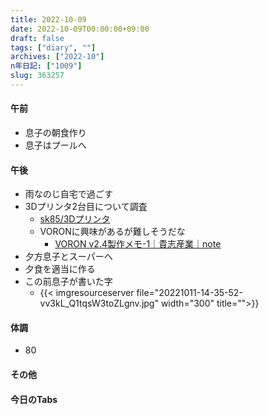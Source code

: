 ```yaml
---
title: 2022-10-09
date: 2022-10-09T00:00:00+09:00
draft: false
tags: ["diary", ""]
archives: ["2022-10"]
n年日記: ["1009"]
slug: 363257
---
```

#### 午前
- 息子の朝食作り
- 息子はプールへ
#### 午後
- 雨なのじ自宅で過ごす
- 3Dプリンタ2台目について調査
  - [sk85/3Dプリンタ](https://scrapbox.io/sk85/3Dプリンタ)
  - VORONに興味があるが難しそうだな
    - [VORON v2.4製作メモ-1｜貴志産業｜note](https://note.com/tcbjr8d/n/ncec00b94267c)
- 夕方息子とスーパーへ
- 夕食を適当に作る
- この前息子が書いた字
  - {{< imgresourceserver file="20221011-14-35-52-vv3kL_Q1tqsW3toZLgnv.jpg" width="300" title="">}}
#### 体調
- 80
#### その他
#### 今日のTabs